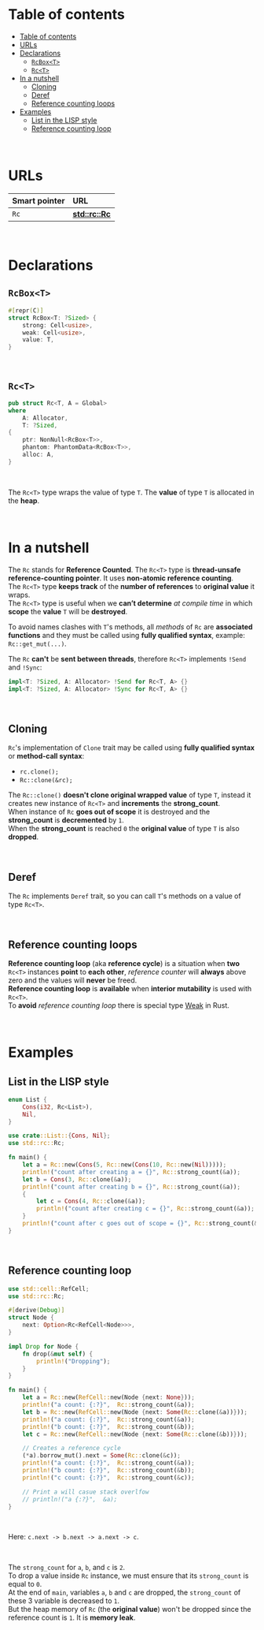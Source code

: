 # Table of contents
- [Table of contents](#table-of-contents)
- [URLs](#urls)
- [Declarations](#declarations)
  - [`RcBox<T>`](#rcboxt)
  - [`Rc<T>`](#rct)
- [In a nutshell](#in-a-nutshell)
  - [Cloning](#cloning)
  - [Deref](#deref)
  - [Reference counting loops](#reference-counting-loops)
- [Examples](#examples)
  - [List in the LISP style](#list-in-the-lisp-style)
  - [Reference counting loop](#reference-counting-loop)

<br>

# URLs
|Smart pointer|URL|
|:----|:------------|
|`Rc`|[**std::rc::Rc**](https://doc.rust-lang.org/stable/std/rc/struct.Rc.html)|

<br>

# Declarations
## `RcBox<T>`
```rust
#[repr(C)]
struct RcBox<T: ?Sized> {
    strong: Cell<usize>,
    weak: Cell<usize>,
    value: T,
}
```

<br>

## `Rc<T>`
```rust
pub struct Rc<T, A = Global>
where
    A: Allocator,
    T: ?Sized,
{
    ptr: NonNull<RcBox<T>>,
    phantom: PhantomData<RcBox<T>>,
    alloc: A,
}
```

<br>

The `Rc<T>` type wraps the value of type `T`. The **value** of type `T` is allocated in the **heap**.

<br>


# In a nutshell
The `Rc` stands for **Reference Counted**.
The `Rc<T>` type is **thread-unsafe reference-counting pointer**. It uses **non-atomic reference counting**.<br>
The `Rc<T>` type **keeps track** of the **number of references** to **original value** it wraps.<br>
The `Rc<T>` type is useful when we **can’t determine** *at compile time* in which **scope** the **value** `T` will be **destroyed**.<br>

To avoid names clashes with `T`'s methods, all *methods* of `Rc` are **associated functions** and they must be called using **fully qualified syntax**, example: `Rc::get_mut(...)`.<br>

The `Rc` **can't** be **sent between threads**, therefore `Rc<T>` implements `!Send` and `!Sync`:
```rust
impl<T: ?Sized, A: Allocator> !Send for Rc<T, A> {}
impl<T: ?Sized, A: Allocator> !Sync for Rc<T, A> {}
```

<br>

## Cloning
`Rc`'s implementation of `Clone` trait may be called using **fully qualified syntax** or **method-call syntax**:
- `rc.clone();`
- `Rc::clone(&rc);`

The `Rc::clone()` **doesn't clone original wrapped value** of type `T`, instead it creates new instance of `Rc<T>` and **increments** the **strong_count**.<br>
When instance of `Rc` **goes out of scope** it is destroyed and the **strong_count** is **decremented** by `1`.<br>
When the **strong_count** is reached `0` the **original value** of type `T` is also **dropped**.<br>

<br>

## Deref
The `Rc` implements `Deref` trait, so you can call `T`'s methods on a value of type `Rc<T>`.

<br>

## Reference counting loops
**Reference counting loop** (aka **reference cycle**) is a situation when **two** `Rc<T>` instances **point** to **each other**, *reference counter* will **always** above zero and the values will **never** be freed.<br>
**Reference counting loop** is **available** when **interior mutability** is used with `Rc<T>`.<br>
To **avoid** *reference counting loop* there is special type [Weak](https://github.com/carmenere/easy-rust/blob/main/smart-pointers/Weak.md) in Rust.

<br>

# Examples
## List in the LISP style
```Rust
enum List {
    Cons(i32, Rc<List>),
    Nil,
}

use crate::List::{Cons, Nil};
use std::rc::Rc;

fn main() {
    let a = Rc::new(Cons(5, Rc::new(Cons(10, Rc::new(Nil)))));
    println!("count after creating a = {}", Rc::strong_count(&a));
    let b = Cons(3, Rc::clone(&a));
    println!("count after creating b = {}", Rc::strong_count(&a));
    {
        let c = Cons(4, Rc::clone(&a));
        println!("count after creating c = {}", Rc::strong_count(&a));
    }
    println!("count after c goes out of scope = {}", Rc::strong_count(&a));
}
```

<br>

## Reference counting loop
```Rust
use std::cell::RefCell;
use std::rc::Rc;

#[derive(Debug)]
struct Node {
    next: Option<Rc<RefCell<Node>>>,
}

impl Drop for Node {
    fn drop(&mut self) {
        println!("Dropping");
    }
}

fn main() {
    let a = Rc::new(RefCell::new(Node {next: None}));
    println!("a count: {:?}",  Rc::strong_count(&a));
    let b = Rc::new(RefCell::new(Node {next: Some(Rc::clone(&a))}));
    println!("a count: {:?}",  Rc::strong_count(&a));
    println!("b count: {:?}",  Rc::strong_count(&b));
    let c = Rc::new(RefCell::new(Node {next: Some(Rc::clone(&b))}));

    // Creates a reference cycle
    (*a).borrow_mut().next = Some(Rc::clone(&c));
    println!("a count: {:?}",  Rc::strong_count(&a));
    println!("b count: {:?}",  Rc::strong_count(&b));
    println!("c count: {:?}",  Rc::strong_count(&c));

    // Print a will casue stack overlfow
    // println!("a {:?}",  &a);
}
```

<br>

Here: `c.next -> b.next -> a.next -> c`.<br>

<br>

The `strong_count` for `a`, `b`, and `c` is `2`.<br>
To drop a value inside `Rc` instance, we must ensure that its `strong_count` is equal to `0`.<br>
At the end of `main`, variables `a`, `b` and `c` are dropped, the `strong_count` of these 3 variable is decreased to `1`.<br>
But the heap memory of `Rc` (the **original value**) won't be dropped since the reference count is `1`. It is **memory leak**.

